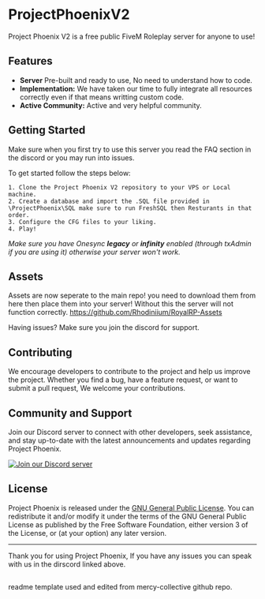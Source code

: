 # ProjectPhoenixV2

Project Phoenix V2 is a free public FiveM Roleplay server for anyone to use!  

## Features

- **Server** Pre-built and ready to use, No need to understand how to code. 
- **Implementation:** We have taken our time to fully integrate all resources correctly even if that means writting custom code.
- **Active Community:** Active and very helpful community.

## Getting Started

Make sure when you first try to use this server you read the FAQ section in the discord or you may run into issues.

To get started follow the steps below:

    1. Clone the Project Phoenix V2 repository to your VPS or Local machine.
    2. Create a database and import the .SQL file provided in \ProjectPhoenix\SQL make sure to run FreshSQL then Resturants in that order.
    3. Configure the CFG files to your liking.
    4. Play!
    
*Make sure you have Onesync* ***legacy*** *or* ***infinity*** *enabled (through txAdmin if you are using it) otherwise your server won't work.*

## Assets
Assets are now seperate to the main repo! you need to download them from here then place them into your server! Without this the server will not function correctly.
https://github.com/Rhodiniium/RoyalRP-Assets
 
   

Having issues? Make sure you join the discord for support.

## Contributing

We encourage developers to contribute to the project and help us improve the project. Whether you find a bug, have a feature request, or want to submit a pull request, We welcome your contributions.


## Community and Support

Join our Discord server to connect with other developers, seek assistance, and stay up-to-date with the latest announcements and updates regarding Project Phoenix.

[![Join our Discord server](https://discordapp.com/api/guilds/947662586164420619/widget.png?style=banner2)](https://dsc.gg/project-phoenix)

## License

Project Phoenix is released under the [GNU General Public License](LICENSE). You can redistribute it and/or modify it under the terms of the GNU General Public License as published by
the Free Software Foundation, either version 3 of the License, or
(at your option) any later version.

---

Thank you for using Project Phoenix, If you have any issues you can speak with us in the dirscord linked above.

## 
readme template used and edited from mercy-collective github repo.
